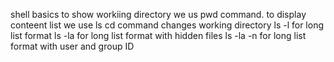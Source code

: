 shell basics
 to show workiing directory we us pwd command. to display conteent list we use ls
cd command changes working directory
ls -l for long list format
ls -la for long list format with hidden files
ls -la -n for long list format with user and group ID

